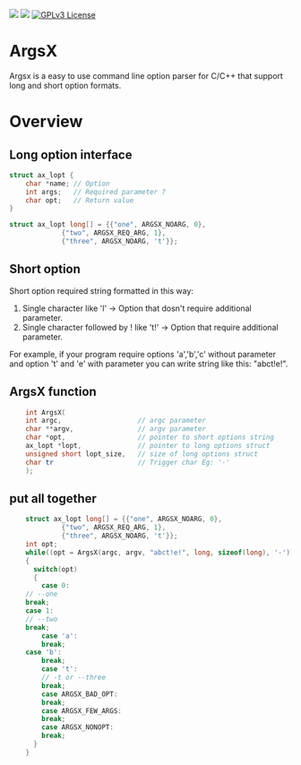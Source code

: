 ![](https://img.shields.io/badge/Language-C-orange.svg)
![](https://img.shields.io/badge/version-1.7.0-green.svg)
[![GPLv3 License](https://img.shields.io/badge/license-GPL3-blue.svg)](http://www.gnu.org/licenses/gpl-3.0.html)


# ArgsX #
Argsx is a easy to use command line option parser for C/C++ that support long and short option formats.

# Overview #
## Long option interface ##
```c++
struct ax_lopt {
    char *name;	// Option
    int args;	// Required parameter ?
    char opt;	// Return value
}

struct ax_lopt long[] = {{"one", ARGSX_NOARG, 0},
			 {"two", ARGSX_REQ_ARG, 1},
			 {"three", ARGSX_NOARG, 't'}};
```
## Short option ##
Short option required string formatted in this way:
1. Single character like 'l' -> Option that dosn't require additional parameter.
1. Single character followed by ! like 't!' -> Option that require additional parameter.

For example, if your program require options 'a','b','c' without parameter and option 't' and 'e' with parameter you can write string like this: "abct!e!".

## ArgsX function ##
```c++
    int ArgsX(
	int argc,                   // argc parameter
	char **argv,                // argv parameter
	char *opt,                  // pointer to short options string
	ax_lopt *lopt,              // pointer to long options struct
	unsigned short lopt_size,   // size of long options struct
	char tr                     // Trigger char Eg: '-'
	);
```
## put all together ##
```c++
    struct ax_lopt long[] = {{"one", ARGSX_NOARG, 0},
			 {"two", ARGSX_REQ_ARG, 1},
			 {"three", ARGSX_NOARG, 't'}};
    int opt;
    while((opt = ArgsX(argc, argv, "abct!e!", long, sizeof(long), '-')) != -1)
    {
      switch(opt)
      {
      	case 0:
	// --one
	break;
	case 1:
	// --two
	break;
        case 'a':
        break;
	case 'b':
        break;
        case 't':
        // -t or --three
        break;
        case ARGSX_BAD_OPT:
        break;
        case ARGSX_FEW_ARGS:
        break;
        case ARGSX_NONOPT:
        break;
      }
    }
```
